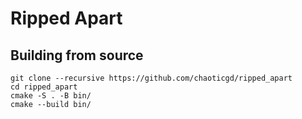 # Ripped Apart

## Building from source
	
	git clone --recursive https://github.com/chaoticgd/ripped_apart
	cd ripped_apart
	cmake -S . -B bin/
	cmake --build bin/
